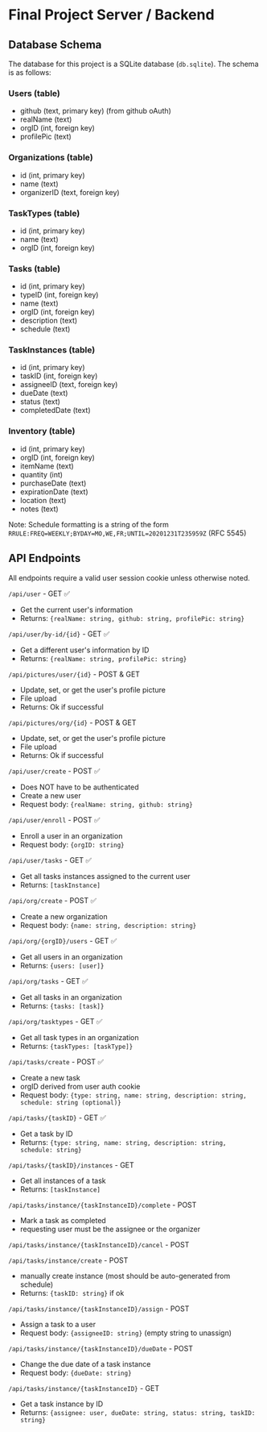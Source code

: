 # Final Project Server / Backend

## Database Schema

The database for this project is a SQLite database (`db.sqlite`). The schema is as follows: 

### Users (table)
- github (text, primary key) (from github oAuth)
- realName (text)
- orgID (int, foreign key)
- profilePic (text)

### Organizations (table)
- id (int, primary key)
- name (text)
- organizerID (text, foreign key)

### TaskTypes (table)
- id (int, primary key)
- name (text)
- orgID (int, foreign key)

### Tasks (table)
- id (int, primary key)
- typeID (int, foreign key)
- name (text)
- orgID (int, foreign key)
- description (text)
- schedule (text)

### TaskInstances (table)
- id (int, primary key)
- taskID (int, foreign key)
- assigneeID (text, foreign key)
- dueDate (text)
- status (text)
- completedDate (text)

### Inventory (table)
- id (int, primary key)
- orgID (int, foreign key)
- itemName (text)
- quantity (int)
- purchaseDate (text)
- expirationDate (text)
- location (text)
- notes (text)

Note: Schedule formatting is a string of the form `RRULE:FREQ=WEEKLY;BYDAY=MO,WE,FR;UNTIL=20201231T235959Z` (RFC 5545)

## API Endpoints
All endpoints require a valid user session cookie unless otherwise noted.

`/api/user` - GET ✅ 
- Get the current user's information
- Returns: `{realName: string, github: string, profilePic: string}`

`/api/user/by-id/{id}` - GET ✅
- Get a different user's information by ID
- Returns: `{realName: string, profilePic: string}`

`/api/pictures/user/{id}` - POST & GET
- Update, set, or get the user's profile picture
- File upload
- Returns: Ok if successful

`/api/pictures/org/{id}` - POST & GET
- Update, set, or get the user's profile picture
- File upload
- Returns: Ok if successful

`/api/user/create` - POST ✅
- Does NOT have to be authenticated
- Create a new user
- Request body: `{realName: string, github: string}`

`/api/user/enroll` - POST ✅
- Enroll a user in an organization
- Request body: `{orgID: string}`

`/api/user/tasks` - GET ✅
- Get all tasks instances assigned to the current user
- Returns: `[taskInstance]`

`/api/org/create` - POST ✅
- Create a new organization
- Request body: `{name: string, description: string}`

`/api/org/{orgID}/users` - GET ✅
- Get all users in an organization
- Returns: `{users: [user]}`

`/api/org/tasks` - GET ✅
- Get all tasks in an organization
- Returns: `{tasks: [task]}`

`/api/org/tasktypes` - GET ✅
- Get all task types in an organization
- Returns: `{taskTypes: [taskType]}`


`/api/tasks/create` - POST ✅
- Create a new task
- orgID derived from user auth cookie
- Request body: `{type: string, name: string, description: string, schedule: string (optional)}`

`/api/tasks/{taskID}` - GET ✅
- Get a task by ID
- Returns: `{type: string, name: string, description: string, schedule: string}`

`/api/tasks/{taskID}/instances` - GET
- Get all instances of a task
- Returns: `[taskInstance]`

`/api/tasks/instance/{taskInstanceID}/complete` - POST
- Mark a task as completed
- requesting user must be the assignee or the organizer

`/api/tasks/instance/{taskInstanceID}/cancel` - POST

`/api/tasks/instance/create` - POST
- manually create instance (most should be auto-generated from schedule)
- Returns: `{taskID: string}` if ok

`/api/tasks/instance/{taskInstanceID}/assign` - POST
- Assign a task to a user
- Request body: `{assigneeID: string}` (empty string to unassign)

`/api/tasks/instance/{taskInstanceID}/dueDate` - POST
- Change the due date of a task instance
- Request body: `{dueDate: string}`

`/api/tasks/instance/{taskInstanceID}` - GET
- Get a task instance by ID
- Returns: `{assignee: user, dueDate: string, status: string, taskID: string}`

